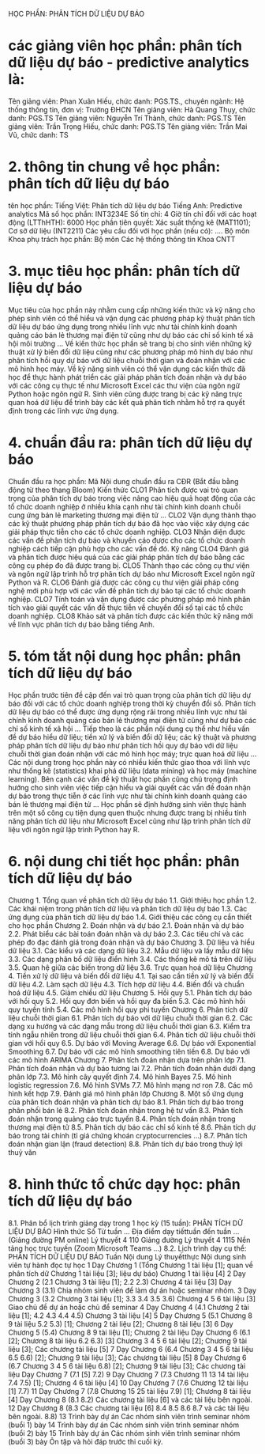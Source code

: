 HỌC PHẦN: PHÂN TÍCH DỮ LIỆU DỰ BÁO
# các giảng viên học phần: phân tích dữ liệu dự báo - predictive analytics là: 
Tên giảng viên: Phan Xuân Hiếu, chức danh: PGS.TS., chuyên ngành: Hệ thống thông tin, đơn vị: Trường ĐHCN
Tên giảng viên: Hà Quang Thụy, chức danh: PGS.TS
Tên giảng viên: Nguyễn Trí Thành, chức danh: PGS.TS
Tên giảng viên: Trần Trọng Hiếu, chức danh: PGS.TS
Tên giảng viên: Trần Mai Vũ, chức danh: TS
# 2. thông tin chung về học phần: phân tích dữ liệu dự báo 
tên học phần:
Tiếng Việt: Phân tích dữ liệu dự báo Tiếng Anh: Predictive analytics
Mã số học phần: INT3234E Số tín chỉ: 4 Giờ tín chỉ đối với các hoạt động (LTThHTH): 6000 Học phần tiên quyết: Xác suất thống kê (MAT1101); Cơ sở dữ liệu (INT2211) Các yêu cầu đối với học phần (nếu có): .... Bộ môn Khoa phụ trách học phần: Bộ môn Các hệ thống thông tin Khoa CNTT
# 3. mục tiêu học phần: phân tích dữ liệu dự báo
Mục tiêu của học phần này nhằm cung cấp những kiến thức và kỹ năng cho phép sinh viên có thể hiểu và vận dụng các phương pháp kỹ thuật phân tích dữ liệu dự báo ứng dụng trong nhiều lĩnh vực như tài chính kinh doanh quảng cáo bán lẻ thương mại điện tử cũng như dự báo các chỉ số kinh tế xã hội môi trường ... Về kiến thức học phần sẽ trang bị cho sinh viên những kỹ thuật xử lý biến đổi dữ liệu cũng như các phương pháp mô hình dự báo như phân tích hồi quy dự báo với dữ liệu chuỗi thời gian và đoán nhận với các mô hình học máy. Về kỹ năng sinh viên có thể vận dụng các kiến thức đã học để thực hành phát triển các giải pháp phân tích đoán nhận và dự báo với các công cụ thực tế như Microsoft Excel các thư viện của ngôn ngữ Python hoặc ngôn ngữ R. Sinh viên cũng được trang bị các kỹ năng trực quan hoá dữ liệu để trình bày các kết quả phân tích nhằm hỗ trợ ra quyết định trong các lĩnh vực ứng dụng.
# 4. chuẩn đầu ra: phân tích dữ liệu dự báo
Chuẩn đầu ra học phần: Mã Nội dung chuẩn đầu ra
CĐR (Bắt đầu bằng động từ theo thang Bloom) Kiến thức
CLO1 Phân tích được vai trò quan trọng của phân tích dự báo trong việc nâng cao hiệu quả hoạt động của các tổ chức doanh nghiệp ở nhiều khía cạnh như tài chính kinh doanh chuỗi cung ứng bán lẻ marketing thương mại điện tử ...
CLO2 Vận dụng thành thạo các kỹ thuật phương pháp phân tích dự báo đã học vào việc xây dựng các giải pháp thực tiễn cho các tổ chức doanh nghiệp.
CLO3 Nhận diện được các vấn đề phân tích dự báo và khuyến cáo được cho các tổ chức doanh nghiệp cách tiếp cận phù hợp cho các vấn đề đó.
Kỹ năng
CLO4 Đánh giá và phân tích được hiệu quả của các giải pháp phân tích dự báo bằng các công cụ phép đo đã được trang bị.
CLO5 Thành thạo các công cụ thư viện và ngôn ngữ lập trình hỗ trợ phân tích dự báo như Microsoft Excel ngôn ngữ Python và R.
CLO6 Đánh giá được các công cụ thư viện giải pháp công nghệ mới phù hợp với các vấn đề phân tích dự báo tại các tổ chức doanh nghiệp.
CLO7 Tính toán và vận dụng được các phương pháp mô hình phân tích vào giải quyết các vấn đề thực tiễn về chuyển đổi số tại các tổ chức doanh nghiệp.
CLO8 Khảo sát và phân tích được các kiến thức kỹ năng mới về lĩnh vực phân tích dự báo bằng tiếng Anh.
# 5. tóm tắt nội dung học phần: phân tích dữ liệu dự báo
Học phần trước tiên đề cập đến vai trò quan trọng của phân tích dữ liệu dự báo đối với các tổ chức doanh nghiệp trong thời kỳ chuyển đổi số. Phân tích dữ liệu dự báo có thể được ứng dụng rộng rãi trong nhiều lĩnh vực như tài chính kinh doanh quảng cáo bán lẻ thương mại điện tử cũng như dự báo các chỉ số kinh tế xã hội ... Tiếp theo là các phần nội dung cụ thể như hiểu vấn đề dự báo hiểu dữ liệu; tiền xử lý và biến đổi dữ liệu; các kỹ thuật và phương pháp phân tích dữ liệu dự báo như phân tích hồi quy dự báo với dữ liệu chuỗi thời gian đoán nhận với các mô hình học máy; trực quan hoá dữ liệu ... Các nội dung trong học phần này có nhiều kiến thức giao thoa với lĩnh vực như thống kê (statistics) khai phá dữ liệu (data mining) và học máy (machine learning). Bên cạnh các vấn đề kỹ thuật học phần cũng chú trọng định hướng cho sinh viên việc tiếp cận hiểu và giải quyết các vấn đề đoán nhận dự báo trong thực tiễn ở các lĩnh vực như tài chính kinh doanh quảng cáo bán lẻ thương mại điện tử ... Học phần sẽ định hướng sinh viên thực hành trên một số công cụ tiện dụng quen thuộc nhưng được trang bị nhiều tính năng phân tích dữ liệu như Microsoft Excel cũng như lập trình phân tích dữ liệu với ngôn ngữ lập trình Python hay R.
# 6. nội dung chi tiết học phần: phân tích dữ liệu dự báo
Chương 1. Tổng quan về phân tích dữ liệu dự báo
1.1. Giới thiệu học phần
1.2. Các khái niệm trong phân tích dữ liệu và phân tích dữ liệu dự báo
1.3. Các ứng dụng của phân tích dữ liệu dự báo
1.4. Giới thiệu các công cụ cần thiết cho học phần
Chương 2. Đoán nhận và dự báo
2.1. Đoán nhận và dự báo
2.2. Phát biểu các bài toán đoán nhận và dự báo
2.3. Các tiêu chí và các phép đo đạc đánh giá trong đoán nhận và dự báo
Chương 3. Dữ liệu và hiểu dữ liệu
3.1. Các kiểu và các dạng dữ liệu
3.2. Mẫu dữ liệu và lấy mẫu dữ liệu
3.3. Các dạng phân bố dữ liệu điển hình
3.4. Các thống kê mô tả trên dữ liệu
3.5. Quan hệ giữa các biến trong dữ liệu
3.6. Trực quan hoá dữ liệu
Chương 4. Tiền xử lý dữ liệu và biến đổi dữ liệu
4.1. Tại sao cần tiền xử lý và biến đổi dữ liệu
4.2. Làm sạch dữ liệu
4.3. Tích hợp dữ liệu
4.4. Biến đổi và chuẩn hoá dữ liệu
4.5. Giảm chiều dữ liệu
Chương 5. Hồi quy
5.1. Phân tích dự báo với hồi quy
5.2. Hồi quy đơn biến và hồi quy đa biến
5.3. Các mô hình hồi quy tuyến tính
5.4. Các mô hình hồi quy phi tuyến
Chương 6. Phân tích dữ liệu chuỗi thời gian
6.1. Phân tích dự báo với dữ liệu chuỗi thời gian
6.2. Các dạng xu hướng và các dạng mẫu trong dữ liệu chuỗi thời gian
6.3. Kiểm tra tính ngẫu nhiên trong dữ liệu chuỗi thời gian
6.4. Phân tích dữ liệu chuỗi thời gian với hồi quy
6.5. Dự báo với Moving Average
6.6. Dự báo với Exponential Smoothing
6.7. Dự báo với các mô hình smoothing tiên tiến
6.8. Dự báo với các mô hình ARIMA
Chương 7. Phân tích đoán nhận dựa trên phân lớp
7.1. Phân tích đoán nhận và dự báo tương lai
7.2. Phân tích đoán nhận dưới dạng phân lớp
7.3. Mô hình cây quyết định
7.4. Mô hình Bayes
7.5. Mô hình logistic regression
7.6. Mô hình SVMs
7.7. Mô hình mạng nơ ron
7.8. Các mô hình kết hợp
7.9. Đánh giá mô hình phân lớp
Chương 8. Một số ứng dụng của phân tích đoán nhận và phân tích dự báo
8.1. Phân tích dự báo trong phân phối bán lẻ
8.2. Phân tích đoán nhận trong hệ tư vấn
8.3. Phân tích đoán nhận trong quảng cáo trực tuyến
8.4. Phân tích đoán nhận trong thương mại điện tử
8.5. Phân tích dự báo các chỉ số kinh tế
8.6. Phân tích dự báo trong tài chính (tỉ giá chứng khoán
cryptocurrencies ...)
8.7. Phân tích đoán nhận gian lận (fraud detection)
8.8. Phân tích dự báo trong thuỷ lợi thuỷ văn
# 8. hình thức tổ chức dạy học: phân tích dữ liệu dự báo
8.1. Phân bổ lịch trình giảng dạy trong 1 học kỳ (15 tuần): PHÂN TÍCH DỮ LIỆU DỰ BÁO Hình thức Số Từ tuần ... Địa điểm dạy tiếttuần đến tuần ... (Giảng đường PM online) Lý thuyết 4 110 Giảng đường Lý thuyết 4 1115 Nền tảng học trực tuyến (Zoom Microsoft Teams ...) 8.2. Lịch trình dạy cụ thể: PHÂN TÍCH DỮ LIỆU DỰ BÁO Tuần Nội dung Lý thuyếtthực Nội dung sinh viên tự hành đọc tự học 1 Dạy Chương 1 (Tổng Chương 1 tài liệu [1]; quan về phân tích dữ Chương 1 tài liệu [3]; liệu dự báo) Chương 1 tài liệu [4] 2 Dạy Chương 2 (2.1 Chương 3 tài liệu [1]; 2.2 2.3) Chương 4 tài liệu [3] Dạy Chương 3 (3.1) Chia nhóm sinh viên để làm dự án hoặc seminar nhóm. 3 Dạy Chương 3 (3.2 Chương 3 tài liệu [1]; 3.3 3.4 3.5 3.6) Chương 4 5 6 tài liệu [3] Giao chủ đề dự án hoặc chủ để seminar 4 Dạy Chương 4 (4.1 Chương 2 tài liệu [1]; 4.2 4.3 4.4 4.5) Chương 3 tài liệu [4] 5 Dạy Chương 5 (5.1 Chương 8 9 tài liệu 5.2 5.3) [1]; Chương 2 tài liệu [2]; Chương 8 tài liệu [3] 6 Dạy Chương 5 (5.4) Chương 8 9 tài liệu [1]; Chương 2 tài liệu Dạy Chương 6 (6.1 [2]; Chương 8 tài liệu 6.2 6.3) [3] Chương 3 4 5 6 tài liệu [2]; Chương 9 tài liệu [3]; Các chương tài liệu [5] 7 Dạy Chương 6 (6.4 Chương 3 4 5 6 tài liệu 6.5 6.6) [2]; Chương 9 tài liệu [3]; Các chương tài liệu [5] 8 Dạy Chương 6 (6.7 Chương 3 4 5 6 tài liệu 6.8) [2]; Chương 9 tài liệu [3]; Các chương tài liệu Dạy Chương 7 (7.1 [5] 7.2) 9 Dạy Chương 7 (7.3 Chương 11 13 14 tài liệu 7.4 7.5) [1]; Chương 4 6 tài liệu [4] 10 Dạy Chương 7 (7.6 Chương 12 tài liệu [1] 7.7) 11 Dạy Chương 7 (7.8 Chương 15 25 tài liệu 7.9) [1]; Chương 8 tài liệu [4] Dạy Chương 8 (8.1 8.2) Các chương tài liệu [6] và các tài liệu bên ngoài. 12 Dạy Chương 8 (8.3 Các chương tài liệu [6] 8.4 8.5 8.6 8.7 và các tài liệu bên ngoài. 8.8) 13 Trình bày dự án Các nhóm sinh viên trình seminar nhóm (buổi 1) bày 14 Trình bày dự án Các nhóm sinh viên trình seminar nhóm (buổi 2) bày 15 Trình bày dự án Các nhóm sinh viên trình seminar nhóm (buổi 3) bày Ôn tập và hỏi đáp trước thi cuối kỳ. 
